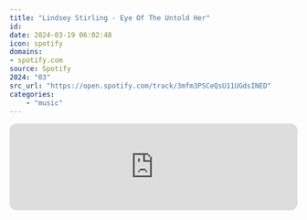 ```yaml
---
title: "Lindsey Stirling - Eye Of The Untold Her"
id: 
date: 2024-03-19 06:02:48
icon: spotify
domains:
- spotify.com
source: Spotify
2024: "03"
src_url: "https://open.spotify.com/track/3mfm3PSCeQsU11UGdsINED"
categories:
    - "music"
---
```

<iframe style="border-radius: 12px" width="100%" height="152" title="Spotify Embed: Eye Of The Untold Her" frameborder="0" allowfullscreen allow="autoplay; clipboard-write; encrypted-media; fullscreen; picture-in-picture" loading="lazy" src="https://open.spotify.com/embed/track/3mfm3PSCeQsU11UGdsINED?utm_source=oembed"></iframe>
